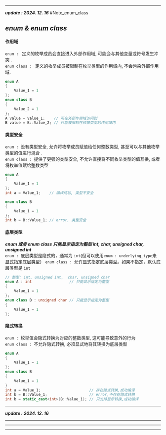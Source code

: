 
---
***update : 2024. 12. 16***
#Note_enum_class
## *enum & enum class*
#### 作用域
`enum : ` 定义的枚举成员会直接进入外部作用域, 可能会与其他变量或符号发生冲突 .  
`enum class : ` 定义的枚举成员被限制在枚举类型的作用域内, 不会污染外部作用域.  
```cpp
enum A 
{
    Value_1 = 1
};
enum class B 
{
    Value_2 = 1
};
A value = Value_1;    // 可在外部作用域访问到
B value = B::Value_2; // 只能被限制在枚举类型的作用域内
```
#### 类型安全
`enum : `没有类型安全, 允许将枚举成员赋值给任何整数类型, 甚至可以与其他枚举类型的值进行混合 .  
`enum class : `提供了更强的类型安全, 不允许直接将不同枚举类型的值互换, 或者将枚举值赋给整数类型
```cpp
enum A
{
    Value_1 = 1
};
int a = Value_1;    // 编译成功, 类型不安全

enum class B
{
    Value_1 = 1
};
int b = B::Value_1; // error, 类型安全
```
#### 底层类型 
***enum 或者 enum class 只能显示指定为整型 int, char, unsigned char, unsigned int***  
`enum : `底层类型是隐式的，通常为 `int`(但可以使用`enum : underlying_type`来显式指定底层类型）
`enum class : `允许显式指定底层类型。如果不指定，默认底层类型是 `int`
```cpp
// 整型: int, unsigned int,  char, unsigned char
enum A : int                 // 只能显示指定为整型
{
    Value_1 = 1
};
enum class B : unsigned char // 只能显示指定为整型
{
    Value_1 = 1
};
```
#### 隐式转换
 `enum : `枚举值会隐式转换为对应的整数类型, 这可能导致意外的行为    
`enum class : `不允许隐式转换, 必须显式地将其转换为底层类型
```cpp
enum A 
{
    Value_1 = 1
};
enum class B
{
    Value_1 = 1
}
int a = Value_1;                      // 存在隐式转换,成功编译
int b = B::Value_1;                   // error,不存在隐式转换
int b = static_cast<int>(B::Value_1); // 只支持显示转换,成功编译

```

---
***update :  2024. 12. 16***



---




---



---

